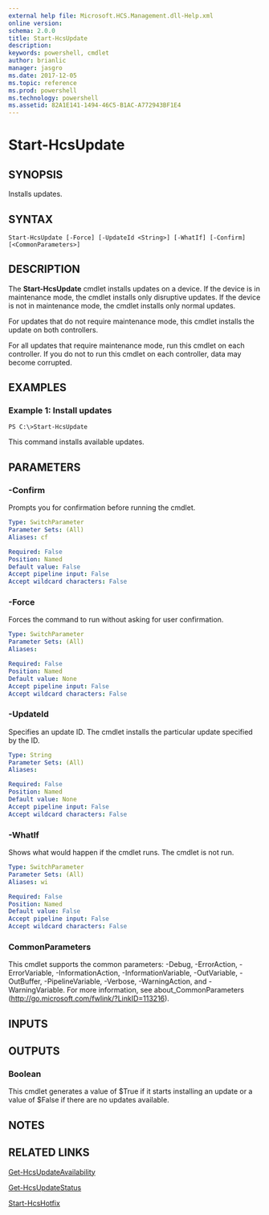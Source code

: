 ```yaml
---
external help file: Microsoft.HCS.Management.dll-Help.xml
online version: 
schema: 2.0.0
title: Start-HcsUpdate
description: 
keywords: powershell, cmdlet
author: brianlic
manager: jasgro
ms.date: 2017-12-05
ms.topic: reference
ms.prod: powershell
ms.technology: powershell
ms.assetid: 82A1E141-1494-46C5-B1AC-A772943BF1E4
---
```


# Start-HcsUpdate

## SYNOPSIS
Installs updates.

## SYNTAX

```
Start-HcsUpdate [-Force] [-UpdateId <String>] [-WhatIf] [-Confirm] [<CommonParameters>]
```

## DESCRIPTION
The **Start-HcsUpdate** cmdlet installs updates on a device.
If the device is in maintenance mode, the cmdlet installs only disruptive updates.
If the device is not in maintenance mode, the cmdlet installs only normal updates.

For updates that do not require maintenance mode, this cmdlet installs the update on both controllers.

For all updates that require maintenance mode, run this cmdlet on each controller.
If you do not to run this cmdlet on each controller, data may become corrupted.

## EXAMPLES

### Example 1: Install updates
```
PS C:\>Start-HcsUpdate
```

This command installs available updates.

## PARAMETERS

### -Confirm
Prompts you for confirmation before running the cmdlet.

```yaml
Type: SwitchParameter
Parameter Sets: (All)
Aliases: cf

Required: False
Position: Named
Default value: False
Accept pipeline input: False
Accept wildcard characters: False
```

### -Force
Forces the command to run without asking for user confirmation.

```yaml
Type: SwitchParameter
Parameter Sets: (All)
Aliases: 

Required: False
Position: Named
Default value: None
Accept pipeline input: False
Accept wildcard characters: False
```

### -UpdateId
Specifies an update ID.
The cmdlet installs the particular update specified by the ID.

```yaml
Type: String
Parameter Sets: (All)
Aliases: 

Required: False
Position: Named
Default value: None
Accept pipeline input: False
Accept wildcard characters: False
```

### -WhatIf
Shows what would happen if the cmdlet runs.
The cmdlet is not run.

```yaml
Type: SwitchParameter
Parameter Sets: (All)
Aliases: wi

Required: False
Position: Named
Default value: False
Accept pipeline input: False
Accept wildcard characters: False
```

### CommonParameters
This cmdlet supports the common parameters: -Debug, -ErrorAction, -ErrorVariable, -InformationAction, -InformationVariable, -OutVariable, -OutBuffer, -PipelineVariable, -Verbose, -WarningAction, and -WarningVariable. For more information, see about_CommonParameters (http://go.microsoft.com/fwlink/?LinkID=113216).

## INPUTS

## OUTPUTS

### Boolean
This cmdlet generates a value of $True if it starts installing an update or a value of $False if there are no updates available.

## NOTES

## RELATED LINKS

[Get-HcsUpdateAvailability](./Get-HcsUpdateAvailability.md)

[Get-HcsUpdateStatus](./Get-HcsUpdateStatus.md)

[Start-HcsHotfix](./Start-HcsHotfix.md)

